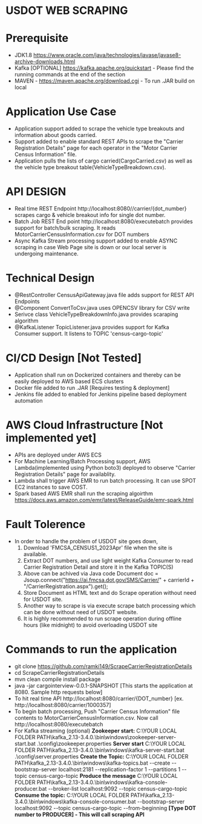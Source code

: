 # USDOT WEB SCRAPING 

# Prerequisite
* JDK1.8 https://www.oracle.com/java/technologies/javase/javase8-archive-downloads.html
* Kafka [OPTIONAL] https://kafka.apache.org/quickstart - Please find the running commands at the end of the section
* MAVEN - https://maven.apache.org/download.cgi - To run .JAR build on local

# Application Use Case
* Application support added to scrape the vehicle type breakouts and information about goods carried. 
* Support added to enable standard REST APIs to scrape the "Carrier Registration Details" page for each operator in the "Motor Carrier Census Information" file. 
* Application pulls the lists of cargo carried(CargoCarried.csv) as well as the vehicle type breakout table(VehicleTypeBreakdown.csv).

# API DESIGN
* Real time REST Endpoint http://localhost:8080//carrier/{dot_number} scrapes cargo & vehicle breakout info for single dot number.
* Batch Job REST End point http://localhost:8080/executebatch provides support for batch/bulk scraping. It reads MotorCarrierCensusInformation.csv for DOT numbers
* Async Kafka Stream processing support added to enable ASYNC scraping in case Web Page site is down or our local server is undergoing maintenance.

# Technical Design
* @RestController CensusApiGateway.java file adds support for REST API Endpoints
* @Component ConvertToCsv.java uses OPENCSV library for CSV write
* Serivce class VehicleTypeBreakdownInfo.java provides scaraping algorithm
* @KafkaListener TopicListener.java provides support for Kafka Consumer support. It listens to TOPIC 'census-cargo-topic'

# CI/CD Design [Not Tested]
* Application shall run on Dockerized containers and thereby can be easily deployed to AWS based ECS clusters
* Docker file added to run .JAR [Requires testing & deployment]
* Jenkins file added to enabled for Jenkins pipeline based deployment automation

# AWS Cloud Infrastructure [Not implemented yet]
* APIs are deployed under AWS ECS
* For Machine Learning/Batch Processing support, AWS Lambda(implemented using Python boto3) deployed to observe "Carrier Registration Details" page for availablity.
* Lambda shall trigger AWS EMR to run batch processing. It can use SPOT EC2 instances to save COST.
* Spark based AWS EMR shall run the scraping algoirthm https://docs.aws.amazon.com/emr/latest/ReleaseGuide/emr-spark.html

# Fault Tolerence
* In order to handle the problem of USDOT site goes down, 
	1) Download 'FMCSA_CENSUS1_2023Apr' file when the site is available.
	2) Extract DOT numbers, and use light weight Kafka Consumer to read Carrier Registration Detail and store it in the Kafka TOPIC(S)
	3) Above can be achived via Java code Document doc = Jsoup.connect("https://ai.fmcsa.dot.gov/SMS/Carrier/" + carrierId + "/CarrierRegistration.aspx").get();
	4) Store Document as HTML text and do Scrape operation without need for USDOT site.
	5) Another way to scrape is via execute scrape batch processing which can be done without need  of USDOT website.
	6) It is highly recommended to run scrape operation during offline hours (like midnight) to avoid overloading USDOT site

# Commands to run the application
* git clone https://github.com/ramki149/ScrapeCarrierRegistrationDetails
* cd ScrapeCarrierRegistrationDetails
* mvn clean compile install package
* java -jar cargointerview-0.0.1-SNAPSHOT
	[This starts the application at 8080. Sample http requests below]
* To hit real time API http://localhost:8080/carrier/{DOT_number}  [ex. http://localhost:8080/carrier/1000357]
* To begin batch processing, Push "Carrier Census Information" file contents to MotorCarrierCensusInformation.csv. Now call http://localhost:8080/executebatch
* For Kafka streaming (optional)
	**Zookeeper start:**
	C:\YOUR LOCAL FOLDER PATH\kafka_2.13-3.4.0\.\bin\windows\zookeeper-server-start.bat .\config\zookeeper.properties
	**Server start**
	C:\YOUR LOCAL FOLDER PATH\kafka_2.13-3.4.0\.\bin\windows\kafka-server-start.bat .\config\server.properties
	**Create the Topic:**
	C:\YOUR LOCAL FOLDER PATH\kafka_2.13-3.4.0\.\bin\windows\kafka-topics.bat --create --bootstrap-server localhost:2181 --replication-factor 1 --partitions 1 --topic census-cargo-topic
	**Produce the message**
	C:\YOUR LOCAL FOLDER PATH\kafka_2.13-3.4.0\.\bin\windows\kafka-console-producer.bat --broker-list localhost:9092 --topic census-cargo-topic
	**Consume the topic:**
	C:\YOUR LOCAL FOLDER PATH\kafka_2.13-3.4.0\.\bin\windows\kafka-console-consumer.bat --bootstrap-server localhost:9092 --topic census-cargo-topic --from-beginning
	**[Type DOT number to PRODUCER] - This will call scraping API**
